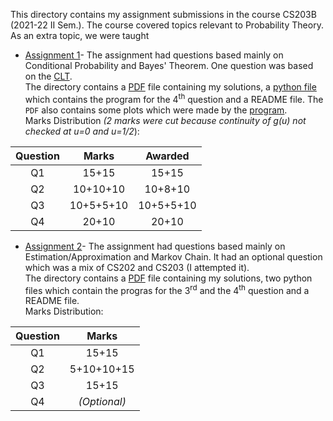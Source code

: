 This directory contains my assignment submissions in the course CS203B (2021-22 II Sem.). The course covered topics relevant to Probability Theory. As an extra topic, we were taught 

+ [<u>Assignment 1</u>](./Assignment1/)- The assignment had questions based mainly on Conditional Probability and Bayes' Theorem. One question was based on the [CLT](https://en.wikipedia.org/wiki/Central_limit_theorem).<br>
The directory contains a [PDF](./Assignment1/Assignment.pdf) file containing my solutions, a [python file](./Assignment1/main.py) which contains the program for the 4<sup>th</sup> question and a README file. The `PDF` also contains some plots which were made by the [program](./Assignment1/main.py).<br>
Marks Distribution <i>(2 marks were cut because continuity of g(u) not checked at u=0 and u=1/2</i>):
<div align="center">

| Question |  Marks   | Awarded |
|:---------:|:--------:|:-:|
|Q1 |15+15|15+15|
|Q2 |10+10+10|10+8+10|
|Q3 |10+5+5+10|10+5+5+10|
|Q4 |20+10|20+10|
</div>

+ [<u>Assignment 2</u>](./Assignment2/)- The assignment had questions based mainly on Estimation/Approximation and Markov Chain. It had an optional question which was a mix of CS202 and CS203 (I attempted it).<br>
The directory contains a [PDF](./Assignment2/Assignment.pdf) file containing my solutions, two python files which contain the progras for the 3<sup>rd</sup> and the 4<sup>th</sup> question and a README file.<br>
Marks Distribution:
<div align="center">

| Question |  Marks  |
|:---------:|:--------:|
|Q1 |15+15|15+15|
|Q2 |5+10+10+15|
|Q3 |15+15|10+5+5+10|
|Q4 |<i>(Optional)</i>|
</div>